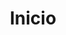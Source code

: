 ---
title: Inicio
lang: es
# Set the display order for this section
order: 1
# Specify the layout for this section
include: sections/home.html
image: path/to/img

highlight: Diseñamos y programamos

# Set others variables
typing-line-1: ¡Hola!
typing-line-2: Somos
typing-line-3: Turpial

# Buttons labels
web: Web
mobile: Móvil
design: Diseño UX/UI

contact: Conversemos

# Email address
email: hola@turpialdev.com
email-subject: Hola%20Turpial%20Dev

---